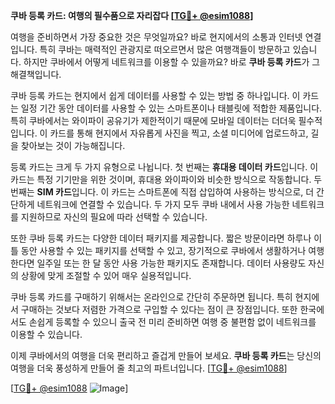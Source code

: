 **쿠바 등록 카드: 여행의 필수품으로 자리잡다 [[TG💪+ @esim1088](https://t.me/s/esim1088)]**

여행을 준비하면서 가장 중요한 것은 무엇일까요? 바로 현지에서의 소통과 인터넷 연결입니다. 특히 쿠바는 매력적인 관광지로 떠오르면서 많은 여행객들이 방문하고 있습니다. 하지만 쿠바에서 어떻게 네트워크를 이용할 수 있을까요? 바로 **쿠바 등록 카드**가 그 해결책입니다.

쿠바 등록 카드는 현지에서 쉽게 데이터를 사용할 수 있는 방법 중 하나입니다. 이 카드는 일정 기간 동안 데이터를 사용할 수 있는 스마트폰이나 태블릿에 적합한 제품입니다. 특히 쿠바에서는 와이파이 공유기가 제한적이기 때문에 모바일 데이터는 더더욱 필수적입니다. 이 카드를 통해 현지에서 자유롭게 사진을 찍고, 소셜 미디어에 업로드하고, 길을 찾아보는 것이 가능해집니다.

등록 카드는 크게 두 가지 유형으로 나뉩니다. 첫 번째는 **휴대용 데이터 카드**입니다. 이 카드는 특정 기기만을 위한 것이며, 휴대용 와이파이와 비슷한 방식으로 작동합니다. 두 번째는 **SIM 카드**입니다. 이 카드는 스마트폰에 직접 삽입하여 사용하는 방식으로, 더 간단하게 네트워크에 연결할 수 있습니다. 두 가지 모두 쿠바 내에서 사용 가능한 네트워크를 지원하므로 자신의 필요에 따라 선택할 수 있습니다.

또한 쿠바 등록 카드는 다양한 데이터 패키지를 제공합니다. 짧은 방문이라면 하루나 이틀 동안 사용할 수 있는 패키지를 선택할 수 있고, 장기적으로 쿠바에서 생활하거나 여행한다면 일주일 또는 한 달 동안 사용 가능한 패키지도 존재합니다. 데이터 사용량도 자신의 상황에 맞게 조절할 수 있어 매우 실용적입니다.

쿠바 등록 카드를 구매하기 위해서는 온라인으로 간단히 주문하면 됩니다. 특히 현지에서 구매하는 것보다 저렴한 가격으로 구입할 수 있다는 점이 큰 장점입니다. 또한 한국에서도 손쉽게 등록할 수 있으니 출국 전 미리 준비하면 여행 중 불편함 없이 네트워크를 이용할 수 있습니다.

이제 쿠바에서의 여행을 더욱 편리하고 즐겁게 만들어 보세요. **쿠바 등록 카드**는 당신의 여행을 더욱 풍성하게 만들어 줄 최고의 파트너입니다. [[TG💪+ @esim1088](https://t.me/s/esim1088)]

[[TG💪+ @esim1088](https://t.me/s/esim1088) ![Image](https://i.postimg.cc/Y0z9fWf4/image.png)]